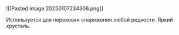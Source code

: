 ![[Pasted image 20250107234306.png]]

Используется для перековки снаряжения любой редкости.
Яркий хрусталь.